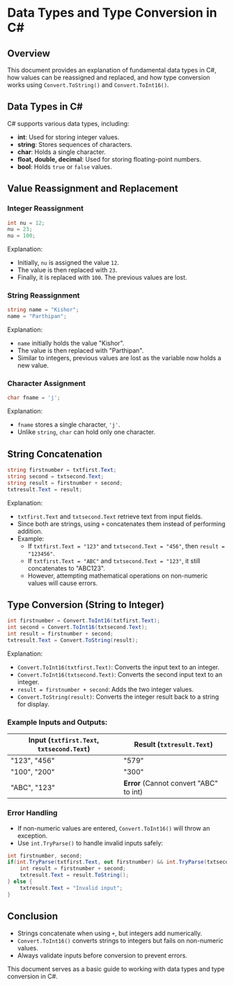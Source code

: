 # Data Types and Type Conversion in C#

## Overview
This document provides an explanation of fundamental data types in C#, how values can be reassigned and replaced, and how type conversion works using `Convert.ToString()` and `Convert.ToInt16()`.

## Data Types in C#
C# supports various data types, including:
- **int**: Used for storing integer values.
- **string**: Stores sequences of characters.
- **char**: Holds a single character.
- **float, double, decimal**: Used for storing floating-point numbers.
- **bool**: Holds `true` or `false` values.

## Value Reassignment and Replacement

### Integer Reassignment
```csharp
int nu = 12;
nu = 23;
nu = 100;
```
Explanation:
- Initially, `nu` is assigned the value `12`.
- The value is then replaced with `23`.
- Finally, it is replaced with `100`. The previous values are lost.

### String Reassignment
```csharp
string name = "Kishor";
name = "Parthipan";
```
Explanation:
- `name` initially holds the value "Kishor".
- The value is then replaced with "Parthipan".
- Similar to integers, previous values are lost as the variable now holds a new value.

### Character Assignment
```csharp
char fname = 'j';
```
Explanation:
- `fname` stores a single character, `'j'`.
- Unlike `string`, `char` can hold only one character.

## String Concatenation
```csharp
string firstnumber = txtfirst.Text;
string second = txtsecond.Text;
string result = firstnumber + second;
txtresult.Text = result;
```
Explanation:
- `txtfirst.Text` and `txtsecond.Text` retrieve text from input fields.
- Since both are strings, using `+` concatenates them instead of performing addition.
- Example:
  - If `txtfirst.Text = "123"` and `txtsecond.Text = "456"`, then `result = "123456"`.
  - If `txtfirst.Text = "ABC"` and `txtsecond.Text = "123"`, it still concatenates to "ABC123".
  - However, attempting mathematical operations on non-numeric values will cause errors.

## Type Conversion (String to Integer)
```csharp
int firstnumber = Convert.ToInt16(txtfirst.Text);
int second = Convert.ToInt16(txtsecond.Text);
int result = firstnumber + second;
txtresult.Text = Convert.ToString(result);
```
Explanation:
- `Convert.ToInt16(txtfirst.Text)`: Converts the input text to an integer.
- `Convert.ToInt16(txtsecond.Text)`: Converts the second input text to an integer.
- `result = firstnumber + second`: Adds the two integer values.
- `Convert.ToString(result)`: Converts the integer result back to a string for display.

### Example Inputs and Outputs:
| Input (`txtfirst.Text`, `txtsecond.Text`) | Result (`txtresult.Text`) |
|--------------------------------|------------------|
| "123", "456"                  | "579"            |
| "100", "200"                  | "300"            |
| "ABC", "123"                  | **Error** (Cannot convert "ABC" to int) |

### Error Handling
- If non-numeric values are entered, `Convert.ToInt16()` will throw an exception.
- Use `int.TryParse()` to handle invalid inputs safely:
```csharp
int firstnumber, second;
if(int.TryParse(txtfirst.Text, out firstnumber) && int.TryParse(txtsecond.Text, out second)) {
    int result = firstnumber + second;
    txtresult.Text = result.ToString();
} else {
    txtresult.Text = "Invalid input";
}
```

## Conclusion
- Strings concatenate when using `+`, but integers add numerically.
- `Convert.ToInt16()` converts strings to integers but fails on non-numeric values.
- Always validate inputs before conversion to prevent errors.

This document serves as a basic guide to working with data types and type conversion in C#.


